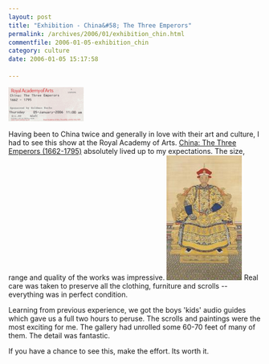 ```yaml
---
layout: post
title: "Exhibition - China&#58; The Three Emperors"
permalink: /archives/2006/01/exhibition_chin.html
commentfile: 2006-01-05-exhibition_chin
category: culture
date: 2006-01-05 15:17:58

---
```


<a href="/assets/images/royalacad3emporers.jpg"><img src="/assets/images/royalacad3emporers-thumb.gif" width="150" height="68" alt="ticket to the exhibition" class="img_plain right"/></a>

Having been to China twice and generally in love with their art and culture, I had to see this show at the Royal Academy of Arts. [China: The Three Emperors (1662-1795)](http://www.threeemperors.org.uk/) absolutely lived up to my expectations. The size, range and quality of the works was impressive. <a href="/assets/images/threeemperors.jpg"><img src="/assets/images/threeemperors-thumb.jpg" width="150" height="249" alt="emperor" class="photo right" /></a> Real care was taken to preserve all the clothing, furniture and scrolls -- everything was in perfect condition.

Learning from previous experience, we got the boys 'kids' audio guides which gave us a full two hours to peruse. The scrolls and paintings were the most exciting for me. The gallery had unrolled some 60-70 feet of many of them. The detail was fantastic.

If you have a chance to see this, make the effort. Its worth it.
